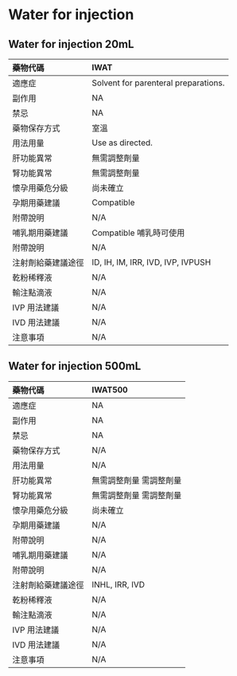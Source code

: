 # Water for injection

## Water for injection 20mL

| 藥物代碼           | IWAT                                 |
|:-------------------|:-------------------------------------|
| 適應症             | Solvent for parenteral preparations. |
| 副作用             | NA                                   |
| 禁忌               | NA                                   |
| 藥物保存方式       | 室溫                                 |
| 用法用量           | Use as directed.                     |
| 肝功能異常         | 無需調整劑量                         |
| 腎功能異常         | 無需調整劑量                         |
| 懷孕用藥危分級     | 尚未確立                             |
| 孕期用藥建議       | Compatible                           |
| 附帶說明           | N/A                                  |
| 哺乳期用藥建議     | Compatible 哺乳時可使用              |
| 附帶說明           | N/A                                  |
| 注射劑給藥建議途徑 | ID, IH, IM, IRR, IVD, IVP, IVPUSH    |
| 乾粉稀釋液         | N/A                                  |
| 輸注點滴液         | N/A                                  |
| IVP 用法建議       | N/A                                  |
| IVD 用法建議       | N/A                                  |
| 注意事項           | N/A                                  |

## Water for injection 500mL

| 藥物代碼           | IWAT500                  |
|:-------------------|:-------------------------|
| 適應症             | NA                       |
| 副作用             | NA                       |
| 禁忌               | NA                       |
| 藥物保存方式       | N/A                      |
| 用法用量           | N/A                      |
| 肝功能異常         | 無需調整劑量  需調整劑量 |
| 腎功能異常         | 無需調整劑量  需調整劑量 |
| 懷孕用藥危分級     | 尚未確立                 |
| 孕期用藥建議       | N/A                      |
| 附帶說明           | N/A                      |
| 哺乳期用藥建議     | N/A                      |
| 附帶說明           | N/A                      |
| 注射劑給藥建議途徑 | INHL, IRR, IVD           |
| 乾粉稀釋液         | N/A                      |
| 輸注點滴液         | N/A                      |
| IVP 用法建議       | N/A                      |
| IVD 用法建議       | N/A                      |
| 注意事項           | N/A                      |

